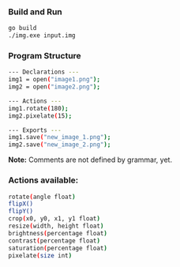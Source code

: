 ### Build and Run
``` bash
go build
./img.exe input.img
``` 

### Program Structure

``` bash
--- Declarations ---
img1 = open("image1.png");
img2 = open("image2.png");

--- Actions ---
img1.rotate(180);
img2.pixelate(15);

--- Exports ---
img1.save("new_image_1.png");
img2.save("new_image_2.png");
```

**Note:** Comments are not defined by grammar, yet.

### Actions available:
``` bash
rotate(angle float)
flipX()
flipY()
crop(x0, y0, x1, y1 float)
resize(width, height float)
brightness(percentage float)
contrast(percentage float)
saturation(percentage float)
pixelate(size int)
```